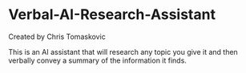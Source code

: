 # Verbal-AI-Research-Assistant

Created by Chris Tomaskovic

This is an AI assistant that will research any topic you give it and then verbally convey a summary of the information it finds.
